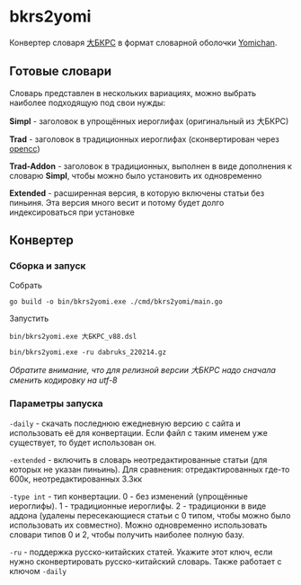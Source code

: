 # bkrs2yomi

Конвертер словаря [大БКРС](https://bkrs.info/) в формат словарной оболочки [Yomichan](https://github.com/FooSoft/yomichan).

## Готовые словари

Словарь представлен в нескольких вариациях, можно выбрать наиболее подходящую под свои нужды:

**Simpl** - заголовок в упрощённых иероглифах (оригинальный из 大БКРС)

**Trad** - заголовок в традиционных иероглифах (сконвертирован через [opencc](https://github.com/BYVoid/OpenCC))

**Trad-Addon** - заголовок в традиционных, выполнен в виде дополнения к словарю **Simpl**, чтобы можно было установить их одновременно

**Extended** - расширенная версия, в которую включены статьи без пиньиня. Эта версия много весит и потому будет долго индексироваться при установке

## Конвертер

### Сборка и запуск

Собрать

```
go build -o bin/bkrs2yomi.exe ./cmd/bkrs2yomi/main.go
```

Запустить

```
bin/bkrs2yomi.exe 大БКРС_v88.dsl

bin/bkrs2yomi.exe -ru dabruks_220214.gz
```

*Обратите внимание, что для релизной версии 大БКРС надо сначала сменить кодировку на utf-8*

### Параметры запуска

`-daily` - скачать последнюю ежедневную версию с сайта и использовать её для конвертации. Если файл с таким именем уже существует, то будет использован он.

`-extended` - включить в словарь неотредактированные статьи (для которых не указан пиньинь). Для сравнения: отредактированных где-то 600к, неотредактированных 3.3кк

`-type int` - тип конвертации. 0 - без изменений (упрощённые иероглифы). 1 - традиционные иероглифы. 2 - традиционки в виде аддона (удалены пересекающиеся статьи с 0 типом, чтобы можно было использовать их совместно). Можно одновременно использовать словари типов 0 и 2, чтобы получить наиболее полную базу.

`-ru` - поддержка русско-китайских статей. Укажите этот ключ, если нужно сконвертировать русско-китайский словарь. Также работает с ключом `-daily`
